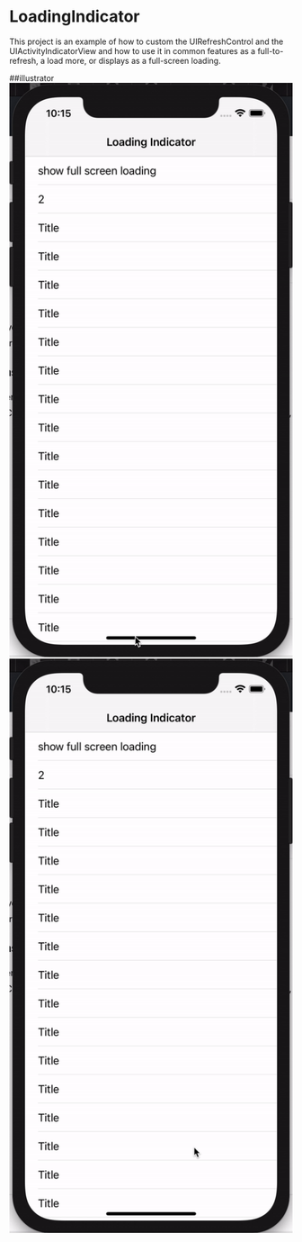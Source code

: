 # LoadingIndicator
This project is an example of how to custom the UIRefreshControl and the UIActivityIndicatorView and how to use it in common features as a full-to-refresh, a load more, or displays as a full-screen loading.

##illustrator
![pull-to-request](./Images/PullToRefresh.gif)
![Loading](./Images/Loading.gif)
